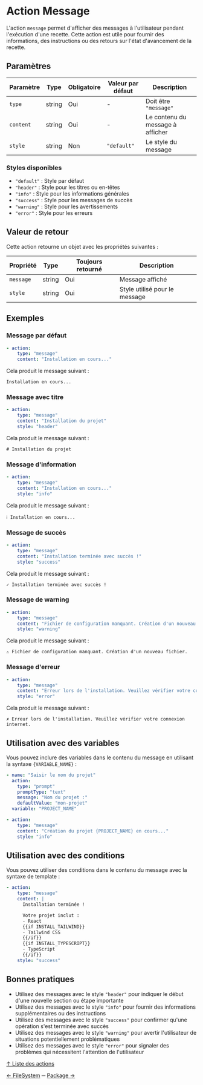 # Action Message

L'action `message` permet d'afficher des messages à l'utilisateur pendant l'exécution d'une recette. Cette action est
utile pour fournir des informations, des instructions ou des retours sur l'état d'avancement de la recette.

## Paramètres

| Paramètre | Type   | Obligatoire | Valeur par défaut | Description                      |
|-----------|--------|-------------|-------------------|----------------------------------|
| `type`    | string | Oui         | -                 | Doit être `"message"`            |
| `content` | string | Oui         | -                 | Le contenu du message à afficher |
| `style`   | string | Non         | `"default"`       | Le style du message              |

### Styles disponibles

- `"default"` : Style par défaut
- `"header"` : Style pour les titres ou en-têtes
- `"info"` : Style pour les informations générales
- `"success"` : Style pour les messages de succès
- `"warning"` : Style pour les avertissements
- `"error"` : Style pour les erreurs

## Valeur de retour

Cette action retourne un objet avec les propriétés suivantes :

| Propriété | Type   | Toujours retourné | Description                   |
|-----------|--------|-------------------|-------------------------------|
| `message` | string | Oui               | Message affiché               |
| `style`   | string | Oui               | Style utilisé pour le message |

## Exemples

### Message par défaut

```yaml
- action:
    type: "message"
    content: "Installation en cours..."
```

Cela produit le message suivant :

```shell
Installation en cours...
```

### Message avec titre

```yaml
- action:
    type: "message"
    content: "Installation du projet"
    style: "header"
```

Cela produit le message suivant :

```shell
# Installation du projet
```

### Message d'information

```yaml
- action:
    type: "message"
    content: "Installation en cours..."
    style: "info"
```

Cela produit le message suivant :

```shell
ℹ Installation en cours...
```

### Message de succès

```yaml
- action:
    type: "message"
    content: "Installation terminée avec succès !"
    style: "success"
```

Cela produit le message suivant :

```shell
✓ Installation terminée avec succès !
```

### Message de warning

```yaml
- action:
    type: "message"
    content: "Fichier de configuration manquant. Création d'un nouveau fichier."
    style: "warning"
```

Cela produit le message suivant :

```shell
⚠ Fichier de configuration manquant. Création d'un nouveau fichier.
```

### Message d'erreur

```yaml
- action:
    type: "message"
    content: "Erreur lors de l'installation. Veuillez vérifier votre connexion internet."
    style: "error"
```

Cela produit le message suivant :

```shell
✗ Erreur lors de l'installation. Veuillez vérifier votre connexion internet.
```

## Utilisation avec des variables

Vous pouvez inclure des variables dans le contenu du message en utilisant la syntaxe `{VARIABLE_NAME}` :

```yaml
- name: "Saisir le nom du projet"
  action:
    type: "prompt"
    promptType: "text"
    message: "Nom du projet :"
    defaultValue: "mon-projet"
  variable: "PROJECT_NAME"

- action:
    type: "message"
    content: "Création du projet {PROJECT_NAME} en cours..."
    style: "info"
```

## Utilisation avec des conditions

Vous pouvez utiliser des conditions dans le contenu du message avec la syntaxe de template :

```yaml
- action:
    type: "message"
    content: |
      Installation terminée !

      Votre projet inclut :
      - React
      {{if INSTALL_TAILWIND}}
      - Tailwind CSS
      {{/if}}
      {{if INSTALL_TYPESCRIPT}}
      - TypeScript
      {{/if}}
    style: "success"
```

## Bonnes pratiques

- Utilisez des messages avec le style `"header"` pour indiquer le début d'une nouvelle section ou étape importante
- Utilisez des messages avec le style `"info"` pour fournir des informations supplémentaires ou des instructions
- Utilisez des messages avec le style `"success"` pour confirmer qu'une opération s'est terminée avec succès
- Utilisez des messages avec le style `"warning"` pour avertir l'utilisateur de situations potentiellement
  problématiques
- Utilisez des messages avec le style `"error"` pour signaler des problèmes qui nécessitent l'attention de l'utilisateur

[↑ Liste des actions](../actions.md)

[← FileSystem](fileSystem.md) ─ [Package →](package.md)
